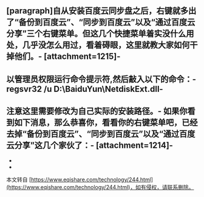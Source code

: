 \[paragraph\]自从安装百度云同步盘之后，右键就多出了“备份到百度云”、“同步到百度云”以及“通过百度云分享”三个右键菜单。但这几个快捷菜单着实没什么用处，几乎没怎么用过，看着碍眼，这里就教大家如何干掉他们。-
\[attachment=1215\]-
-
以管理员权限运行命令提示符,然后敲入以下的命令：-
regsvr32 /u D:\\BaiduYun\\NetdiskExt.dll-
-
注意这里需要修改为自己实际的安装路径。-
如果你看到如下消息，那么恭喜你，看看你的右键菜单吧，已经去掉“备份到百度云”、“同步到百度云”以及“通过百度云分享”这几个家伙了：-
\[attachment=1214\]-
-
-

-

本文转自 [https://www.eqishare.com/technology/244.html](https://www.eqishare.com/technology/244.html)，如有侵权，请联系删除。